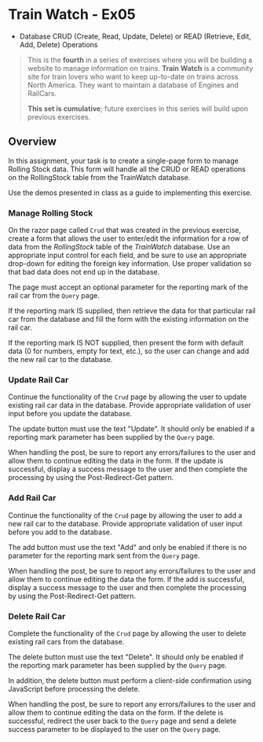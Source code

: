 # Train Watch - Ex05
 - Database CRUD (Create, Read, Update, Delete) or READ (Retrieve, Edit, Add, Delete) Operations

> This is the **fourth** in a series of exercises where you will be building a website to manage information on trains. **Train Watch** is a community site for train lovers who want to keep up-to-date on trains across North America. They want to maintain a database of Engines and RailCars.
>
> **This set is cumulative**; future exercises in this series will build upon previous exercises.

## Overview

In this assignment, your task is to create a single-page form to manage Rolling Stock data. This form will handle all the CRUD or READ operations on the RollingStock table from the TrainWatch database.

Use the demos presented in class as a guide to implementing this exercise.
### Manage Rolling Stock

On the razor page called `Crud` that was created in the previous exercise, create a form that allows the user to enter/edit the information for a row of data from the *RollingStock* table of the *TrainWatch* database. Use an appropriate input control for each field, and be sure to use an appropriate drop-down for editing the foreign key information. Use proper validation so that bad data does not end up in the database.

The page must accept an optional parameter for the reporting mark of the rail car from the `Query` page. 

If the reporting mark IS supplied, then retrieve the data for that particular rail car from the database and fill the form with the existing information on the rail car.

If the reporting mark IS NOT supplied, then present the form with default data (0 for numbers, empty for text, etc.), so the user can change and add the new rail car to the database.
### Update Rail Car

Continue the functionality of the `Crud` page by allowing the user to update existing rail car data in the database. Provide appropriate validation of user input before you update the database.

The update button must use the text "Update". It should only be enabled if a reporting mark parameter has been supplied by the `Query` page.

When handling the post, be sure to report any errors/failures to the user and allow them to continue editing the data in the form. If the update is successful, display a success message to the user and then complete the processing by using the Post-Redirect-Get pattern.

### Add Rail Car

Continue the functionality of the `Crud` page by allowing the user to add a new rail car to the database. Provide appropriate validation of user input before you add to the database.

The add button must use the text "Add" and only be enabled if there is no parameter for the reporting mark sent from the `Query` page.

When handling the post, be sure to report any errors/failures to the user and allow them to continue editing the data the form. If the add is successful, display a success message to the user and then complete the processing by using the Post-Redirect-Get pattern.

### Delete Rail Car

Complete the functionality of the `Crud` page by allowing the user to delete existing rail cars from the database.

The delete button must use the text "Delete". It should only be enabled if the reporting mark parameter has been supplied by the `Query` page.

In addition, the delete button must perform a client-side confirmation using JavaScript before processing the delete.

When handling the post, be sure to report any errors/failures to the user and allow them to continue editing the data on the form. If the delete is successful, redirect the user back to the `Query` page and send a delete success parameter to be displayed to the user on the `Query` page.